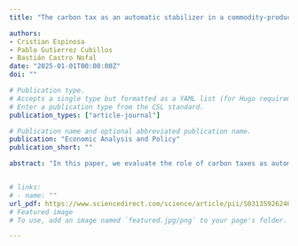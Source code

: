 ```yaml
---
title: "The carbon tax as an automatic stabilizer in a commodity-producing Small Open Economy"

authors:
- Cristian Espinosa
- Pablo Gutierrez Cubillos
- Bastián Castro Nofal
date: "2025-01-01T00:00:00Z"
doi: ""

# Publication type.
# Accepts a single type but formatted as a YAML list (for Hugo requirements).
# Enter a publication type from the CSL standard.
publication_types: ["article-journal"]

# Publication name and optional abbreviated publication name.
publication: "Economic Analysis and Policy"
publication_short: ""

abstract: "In this paper, we evaluate the role of carbon taxes as automatic stabilizers in small open economies (SOEs) that specialize in the export of a single commodity, particularly those highly dependent on energy inputs for production. Specifically, we examine the carbon tax’s ability to reduce the volatility of the real exchange rate and energy prices. This analysis is conducted through the lens of a DSGE model that incorporates an externality affecting GDP, originating from the burning of fossil fuels for energy generation. We assume this externality drives climate change, and the government, aiming to internalize these damages, imposes a Pigouvian tax on the energy sector. Our model is calibrated for the Chilean economy, which is highly specialized in copper production. The results show that the tax: (i) reduces energy volatility by 14% and energy price volatility by 10%, and (ii) lowers the variance of the real exchange rate by 1.8%. These stabilizing effects are robust to different shock specifications and the choice of model used to represent household consumption."


# links:
# - name: ""
url_pdf: https://www.sciencedirect.com/science/article/pii/S0313592624003734
# Featured image
# To use, add an image named `featured.jpg/png` to your page's folder. 

---
```

